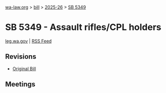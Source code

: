 [wa-law.org](/) > [bill](/bill/) > [2025-26](/bill/2025-26/) > [SB 5349](/bill/2025-26/sb/5349/)

# SB 5349 - Assault rifles/CPL holders
[leg.wa.gov](https://app.leg.wa.gov/billsummary?BillNumber=5349&Year=2025&Initiative=false) | [RSS Feed](./rss.xml)

## Revisions
* [Original Bill](1/)

## Meetings